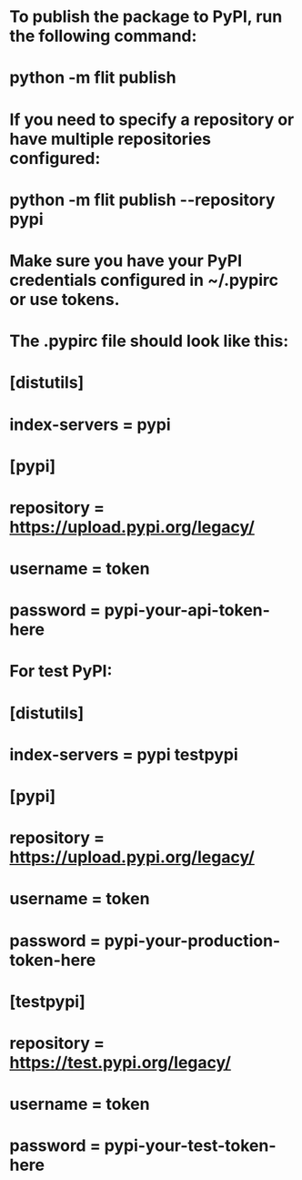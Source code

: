 # To publish the package to PyPI, run the following command:
# python -m flit publish

# If you need to specify a repository or have multiple repositories configured:
# python -m flit publish --repository pypi

# Make sure you have your PyPI credentials configured in ~/.pypirc or use tokens.
# The .pypirc file should look like this:
#
# [distutils]
# index-servers = pypi
#
# [pypi]
# repository = https://upload.pypi.org/legacy/
# username = __token__
# password = pypi-your-api-token-here

# For test PyPI:
# [distutils]
# index-servers = pypi testpypi
#
# [pypi]
# repository = https://upload.pypi.org/legacy/
# username = __token__
# password = pypi-your-production-token-here
#
# [testpypi]
# repository = https://test.pypi.org/legacy/
# username = __token__
# password = pypi-your-test-token-here